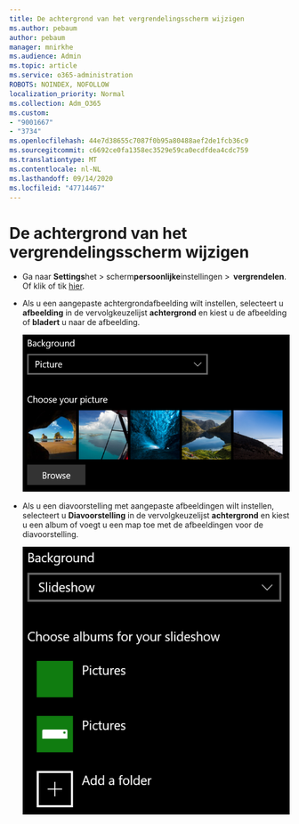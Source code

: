 ```yaml
---
title: De achtergrond van het vergrendelingsscherm wijzigen
ms.author: pebaum
author: pebaum
manager: mnirkhe
ms.audience: Admin
ms.topic: article
ms.service: o365-administration
ROBOTS: NOINDEX, NOFOLLOW
localization_priority: Normal
ms.collection: Adm_O365
ms.custom:
- "9001667"
- "3734"
ms.openlocfilehash: 44e7d38655c7087f0b95a80488aef2de1fcb36c9
ms.sourcegitcommit: c6692ce0fa1358ec3529e59ca0ecdfdea4cdc759
ms.translationtype: MT
ms.contentlocale: nl-NL
ms.lasthandoff: 09/14/2020
ms.locfileid: "47714467"
---
```

# <a name="change-your-lock-screen-background"></a>De achtergrond van het vergrendelingsscherm wijzigen

- Ga naar **Settings**het  >  scherm**persoonlijke**instellingen  >  **vergrendelen**. Of klik of tik [hier](ms-settings:lockscreen?activationSource=GetHelp).

- Als u een aangepaste achtergrondafbeelding wilt instellen, selecteert u **afbeelding** in de vervolgkeuzelijst **achtergrond** en kiest u de afbeelding of **bladert** u naar de afbeelding.

  ![Een aangepaste achtergrondafbeelding instellen.](media/set-custom-background-pic.png)

- Als u een diavoorstelling met aangepaste afbeeldingen wilt instellen, selecteert u **Diavoorstelling** in de vervolgkeuzelijst **achtergrond** en kiest u een album of voegt u een map toe met de afbeeldingen voor de diavoorstelling.

  ![Stel een diavoorstelling in voor aangepaste afbeeldingen.](media/set-up-slideshow-background.png)
